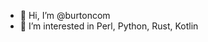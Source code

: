 - 👋 Hi, I’m @burtoncom
- 👀 I’m interested in Perl, Python, Rust, Kotlin

<!---
burtoncom/burtoncom is a ✨ special ✨ repository because its `README.md` (this file) appears on your GitHub profile.
You can click the Preview link to take a look at your changes.
--->
